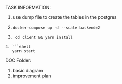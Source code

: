 TASK INFORMATION:

1. use dump file to create the tables in the postgres
2. ```shell
   docker-compose up -d --scale backend=2
   ```
3. ```shell
    cd client && yarn install
```
4. ```shell
   yarn start
```

DOC Folder:
1. basic diagram
2. improvement plan
